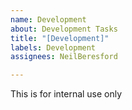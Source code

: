 ```yaml
---
name: Development
about: Development Tasks
title: "[Development]"
labels: Development
assignees: NeilBeresford

---
```


This is for internal use only
